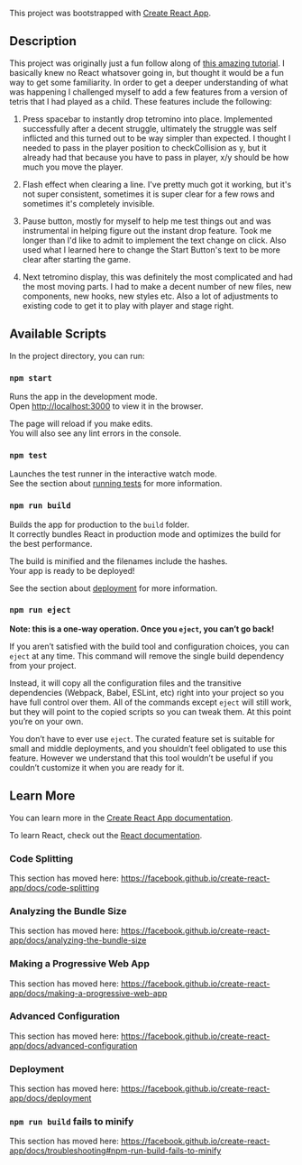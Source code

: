 This project was bootstrapped with [Create React App](https://github.com/facebook/create-react-app).


## Description

This project was originally just a fun follow along of [this amazing tutorial](https://www.youtube.com/watch?v=ZGOaCxX8HIU). I basically knew no React whatsover going in, but thought it would be a fun way to get some familiarity. In order to get a deeper understanding of what was happening I challenged myself to add a few features from a version of tetris that I had played as a child. These features include the following:

1. Press spacebar to instantly drop tetromino into place. Implemented successfully after a decent struggle, ultimately the struggle was self inflicted and this turned out to be way simpler than expected. I thought I needed to pass in the player position to checkCollision as y, but it already had that because you have to pass in player, x/y should be how much you move the player.

2. Flash effect when clearing a line. I've pretty much got it working, but it's not super consistent, sometimes it is super clear for a few rows and sometimes it's completely invisible.

3. Pause button, mostly for myself to help me test things out and was instrumental in helping figure out the instant drop feature. Took me longer than I'd like to admit to implement the text change on click. Also used what I learned here to change the Start Button's text to be more clear after starting the game. 

4. Next tetromino display, this was definitely the most complicated and had the most moving parts. I had to make a decent number of new files, new components, new hooks, new styles etc. Also a lot of adjustments to existing code to get it to play with player and stage right.



## Available Scripts

In the project directory, you can run:

### `npm start`

Runs the app in the development mode.<br>
Open [http://localhost:3000](http://localhost:3000) to view it in the browser.

The page will reload if you make edits.<br>
You will also see any lint errors in the console.

### `npm test`

Launches the test runner in the interactive watch mode.<br>
See the section about [running tests](https://facebook.github.io/create-react-app/docs/running-tests) for more information.

### `npm run build`

Builds the app for production to the `build` folder.<br>
It correctly bundles React in production mode and optimizes the build for the best performance.

The build is minified and the filenames include the hashes.<br>
Your app is ready to be deployed!

See the section about [deployment](https://facebook.github.io/create-react-app/docs/deployment) for more information.

### `npm run eject`

**Note: this is a one-way operation. Once you `eject`, you can’t go back!**

If you aren’t satisfied with the build tool and configuration choices, you can `eject` at any time. This command will remove the single build dependency from your project.

Instead, it will copy all the configuration files and the transitive dependencies (Webpack, Babel, ESLint, etc) right into your project so you have full control over them. All of the commands except `eject` will still work, but they will point to the copied scripts so you can tweak them. At this point you’re on your own.

You don’t have to ever use `eject`. The curated feature set is suitable for small and middle deployments, and you shouldn’t feel obligated to use this feature. However we understand that this tool wouldn’t be useful if you couldn’t customize it when you are ready for it.

## Learn More

You can learn more in the [Create React App documentation](https://facebook.github.io/create-react-app/docs/getting-started).

To learn React, check out the [React documentation](https://reactjs.org/).

### Code Splitting

This section has moved here: https://facebook.github.io/create-react-app/docs/code-splitting

### Analyzing the Bundle Size

This section has moved here: https://facebook.github.io/create-react-app/docs/analyzing-the-bundle-size

### Making a Progressive Web App

This section has moved here: https://facebook.github.io/create-react-app/docs/making-a-progressive-web-app

### Advanced Configuration

This section has moved here: https://facebook.github.io/create-react-app/docs/advanced-configuration

### Deployment

This section has moved here: https://facebook.github.io/create-react-app/docs/deployment

### `npm run build` fails to minify

This section has moved here: https://facebook.github.io/create-react-app/docs/troubleshooting#npm-run-build-fails-to-minify
